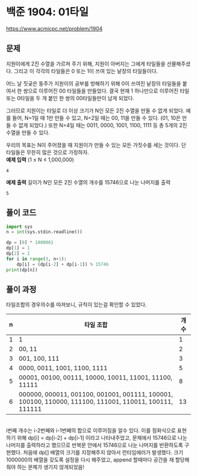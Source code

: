 # 백준 1904: 01타일

https://www.acmicpc.net/problem/1904

## 문제

지원이에게 2진 수열을 가르쳐 주기 위해, 지원이 아버지는 그에게 타일들을 선물해주셨다. 그리고 이 각각의 타일들은 0 또는 1이 쓰여 있는 낱장의 타일들이다.

어느 날 짓궂은 동주가 지원이의 공부를 방해하기 위해 0이 쓰여진 낱장의 타일들을 붙여서 한 쌍으로 이루어진 00 타일들을 만들었다. 결국 현재 1 하나만으로 이루어진 타일 또는 0타일을 두 개 붙인 한 쌍의 00타일들만이 남게 되었다.

그러므로 지원이는 타일로 더 이상 크기가 N인 모든 2진 수열을 만들 수 없게 되었다. 예를 들어, N=1일 때 1만 만들 수 있고, N=2일 때는 00, 11을 만들 수 있다. (01, 10은 만들 수 없게 되었다.) 또한 N=4일 때는 0011, 0000, 1001, 1100, 1111 등 총 5개의 2진 수열을 만들 수 있다.

우리의 목표는 N이 주어졌을 때 지원이가 만들 수 있는 모든 가짓수를 세는 것이다. 단 타일들은 무한히 많은 것으로 가정하자.  
**예제 입력**
(1 ≤ N ≤ 1,000,000)

```
4
```

**예제 출력**
길이가 N인 모든 2진 수열의 개수를 15746으로 나눈 나머지를 출력

```
5
```

## 풀이 코드

```python
import sys
n = int(sys.stdin.readline())

dp = [0] * 1000001
dp[1] = 1
dp[2] = 2
for i in range(3, n+1):
    dp[i] = (dp[i-2] + dp[i-1]) % 15746
print(dp[n])

```

## 풀이 과정

타일조합의 경우의수를 따져보니, 규칙이 있는걸 확인할 수 있었다.

| n   | 타일 조합                                                                                              | 개수 |
| --- | ------------------------------------------------------------------------------------------------------ | ---- |
| 1   | 1                                                                                                      | 1    |
| 2   | 00, 11                                                                                                 | 2    |
| 3   | 001, 100, 111                                                                                          | 3    |
| 4   | 0000, 0011, 1001, 1100, 1111                                                                           | 5    |
| 5   | 00001, 00100, 00111, 10000, 10011, 11001, 11100, 11111                                                 | 8    |
| 6   | 000000, 000011, 001100, 001001, 001111, 100001, 100100, 110000, 111100, 111001, 110011, 100111, 111111 | 13   |

<br>
i번째 개수는 i-2번째와 i-1번째의 합으로 이루어짐을 알수 있다.  
이를 점화식으로 표현하기 위해 dp[i] = dp[i-2] + dp[i-1] 이라고 나타내주었고, 문제에서 15746으로 나눈 나머지를 출력하라고 했으므로 반복문 안에서 15746으로 나눈 나머지를 반환하도록 구현했다.  
처음에 dp[] 배열의 크기를 지정해주지 않아서 런타임에러가 발생했다. 크기 1000000의 배열을 갖도록 설정을 다시 해주었고, append 할때마다 공간을 재 할당해줘야 하는 문제가 생기지 않게되었음!
